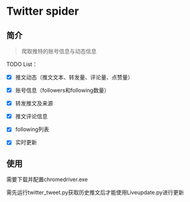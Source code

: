 # Twitter spider
## 简介
> 爬取推特的账号信息与动态信息 

TODO List：

- [x] 推文动态（推文文本、转发量、评论量、点赞量）
- [x] 账号信息（followers和following数量）
- [x] 转发推文及来源
- [x] 推文评论信息
- [x] following列表
- [x] 实时更新


## 使用
需要下载并配置chromedriver.exe

需先运行twitter_tweet.py获取历史推文后才能使用Liveupdate.py进行更新
